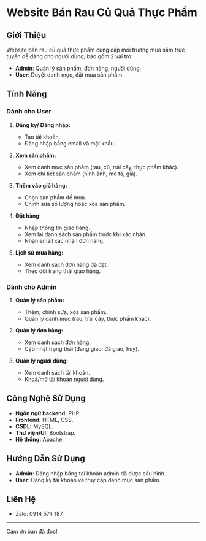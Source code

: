 # Website Bán Rau Củ Quả Thực Phẩm

## Giới Thiệu

Website bán rau củ quả thực phẩm cung cấp môi trường mua sắm trực tuyến dễ dàng cho người dùng, bao gồm 2 vai trò:

- **Admin**: Quản lý sản phẩm, đơn hàng, người dùng.
- **User**: Duyệt danh mục, đặt mua sản phẩm.

## Tính Năng

### Dành cho User

1. **Đăng ký/ Đăng nhập:**

   - Tạo tài khoản.
   - Đăng nhập bằng email và mật khẩu.

2. **Xem sản phẩm:**

   - Xem danh mục sản phẩm (rau, củ, trái cây, thực phẩm khác).
   - Xem chi tiết sản phẩm (hình ảnh, mô tả, giá).

3. **Thêm vào giỏ hàng:**

   - Chọn sản phẩm để mua.
   - Chính sửa số lượng hoặc xóa sản phẩm.

4. **Đặt hàng:**

   - Nhập thông tin giao hàng.
   - Xem lại danh sách sản phẩm trước khi xác nhận.
   - Nhận email xác nhận đơn hàng.

5. **Lịch sử mua hàng:**
   - Xem danh sách đơn hàng đã đặt.
   - Theo dõi trạng thái giao hàng.

### Dành cho Admin

1. **Quản lý sản phẩm:**

   - Thêm, chính sửa, xóa sản phẩm.
   - Quản lý danh mục (rau, trái cây, thực phẩm khác).

2. **Quản lý đơn hàng:**

   - Xem danh sách đơn hàng.
   - Cập nhật trạng thái (đang giao, đã giao, hủy).

3. **Quản lý người dùng:**
   - Xem danh sách tài khoản.
   - Khoá/mở tài khoản người dùng.

## Công Nghệ Sử Dụng

- **Ngôn ngữ backend:** PHP.
- **Frontend:** HTML, CSS.
- **CSDL:** MySQL.
- **Thư viện/UI:** Bootstrap.
- **Hệ thống:** Apache.

## Hướng Dẫn Sử Dụng

- **Admin**: Đăng nhập bằng tài khoản admin đã được cấu hình.
- **User**: Đăng ký tài khoản và truy cập danh mục sản phẩm.

## Liên Hệ

- Zalo: 0914 574 187

---

Cám ơn bạn đã đọc!

